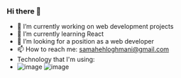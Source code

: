 ### Hi there 👋

- 🔭 I’m currently working on web development projects
- 🌱 I’m currently learning React
- 🤔 I’m looking for a position as a web developer
- 📫 How to reach me: samahehloghmani@gmail.com
- Technology that I'm using: 
- ![image](https://user-images.githubusercontent.com/69393844/120087631-94078100-c0b7-11eb-8910-e0dff5e7fe25.png) ![image](https://user-images.githubusercontent.com/69393844/120087723-5a834580-c0b8-11eb-84d3-3f94afcaa158.png)




